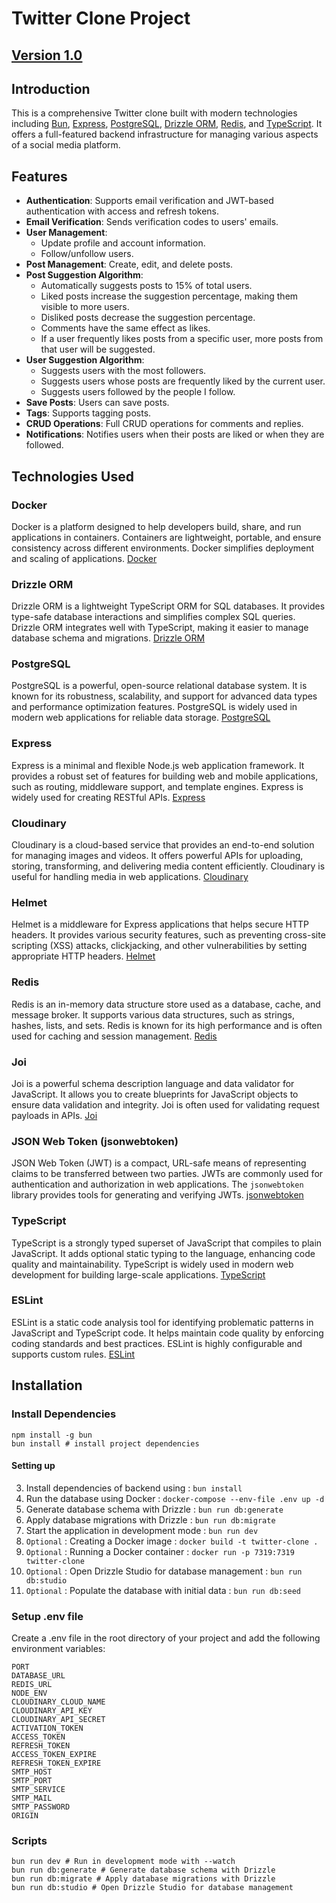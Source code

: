 # Twitter Clone Project

## [Version 1.0](https://twitter-clone-9vy8.onrender.com/)

## Introduction

This is a comprehensive Twitter clone built with modern technologies including [Bun](https://bun.sh/), [Express](https://expressjs.com/), [PostgreSQL](https://www.postgresql.org/), [Drizzle ORM](https://github.com/drizzle-team/drizzle-orm), [Redis](https://redis.io/), and [TypeScript](https://www.typescriptlang.org/). It offers a full-featured backend infrastructure for managing various aspects of a social media platform.

## Features

- **Authentication**: Supports email verification and JWT-based authentication with access and refresh tokens.
- **Email Verification**: Sends verification codes to users' emails.
- **User Management**: 
  - Update profile and account information.
  - Follow/unfollow users.
- **Post Management**: Create, edit, and delete posts.
- **Post Suggestion Algorithm**: 
  - Automatically suggests posts to 15% of total users.
  - Liked posts increase the suggestion percentage, making them visible to more users.
  - Disliked posts decrease the suggestion percentage.
  - Comments have the same effect as likes.
  - If a user frequently likes posts from a specific user, more posts from that user will be suggested.
- **User Suggestion Algorithm**:
  - Suggests users with the most followers.
  - Suggests users whose posts are frequently liked by the current user.
  - Suggests users followed by the people I follow.
- **Save Posts**: Users can save posts.
- **Tags**: Supports tagging posts.
- **CRUD Operations**: Full CRUD operations for comments and replies.
- **Notifications**: Notifies users when their posts are liked or when they are followed.

## Technologies Used

### Docker
Docker is a platform designed to help developers build, share, and run applications in containers. Containers are lightweight, portable, and ensure consistency across different environments. Docker simplifies deployment and scaling of applications. [Docker](https://www.docker.com/)

### Drizzle ORM
Drizzle ORM is a lightweight TypeScript ORM for SQL databases. It provides type-safe database interactions and simplifies complex SQL queries. Drizzle ORM integrates well with TypeScript, making it easier to manage database schema and migrations. [Drizzle ORM](https://github.com/drizzle-team/drizzle-orm)

### PostgreSQL
PostgreSQL is a powerful, open-source relational database system. It is known for its robustness, scalability, and support for advanced data types and performance optimization features. PostgreSQL is widely used in modern web applications for reliable data storage. [PostgreSQL](https://www.postgresql.org/)

### Express
Express is a minimal and flexible Node.js web application framework. It provides a robust set of features for building web and mobile applications, such as routing, middleware support, and template engines. Express is widely used for creating RESTful APIs. [Express](https://expressjs.com/)

### Cloudinary
Cloudinary is a cloud-based service that provides an end-to-end solution for managing images and videos. It offers powerful APIs for uploading, storing, transforming, and delivering media content efficiently. Cloudinary is useful for handling media in web applications. [Cloudinary](https://cloudinary.com/)

### Helmet
Helmet is a middleware for Express applications that helps secure HTTP headers. It provides various security features, such as preventing cross-site scripting (XSS) attacks, clickjacking, and other vulnerabilities by setting appropriate HTTP headers. [Helmet](https://helmetjs.github.io/)

### Redis
Redis is an in-memory data structure store used as a database, cache, and message broker. It supports various data structures, such as strings, hashes, lists, and sets. Redis is known for its high performance and is often used for caching and session management. [Redis](https://redis.io/)

### Joi
Joi is a powerful schema description language and data validator for JavaScript. It allows you to create blueprints for JavaScript objects to ensure data validation and integrity. Joi is often used for validating request payloads in APIs. [Joi](https://joi.dev/)

### JSON Web Token (jsonwebtoken)
JSON Web Token (JWT) is a compact, URL-safe means of representing claims to be transferred between two parties. JWTs are commonly used for authentication and authorization in web applications. The `jsonwebtoken` library provides tools for generating and verifying JWTs. [jsonwebtoken](https://www.npmjs.com/package/jsonwebtoken)

### TypeScript
TypeScript is a strongly typed superset of JavaScript that compiles to plain JavaScript. It adds optional static typing to the language, enhancing code quality and maintainability. TypeScript is widely used in modern web development for building large-scale applications. [TypeScript](https://www.typescriptlang.org/)

### ESLint
ESLint is a static code analysis tool for identifying problematic patterns in JavaScript and TypeScript code. It helps maintain code quality by enforcing coding standards and best practices. ESLint is highly configurable and supports custom rules. [ESLint](https://eslint.org/)

## Installation

### Install Dependencies

```shell
npm install -g bun
bun install # install project dependencies
```

#### Setting up
3. Install dependencies of backend using : `bun install`
4. Run the database using Docker : `docker-compose --env-file .env up -d`
5. Generate database schema with Drizzle : `bun run db:generate` 
6. Apply database migrations with Drizzle : `bun run db:migrate` 
7. Start the application in development mode : `bun run dev`
8. `Optional` : Creating a Docker image : `docker build -t twitter-clone .` 
9. `Optional` : Running a Docker container : `docker run -p 7319:7319 twitter-clone` 
10. `Optional` : Open Drizzle Studio for database management : `bun run db:studio` 
11. `Optional` : Populate the database with initial data : `bun run db:seed`

### Setup .env file
Create a .env file in the root directory of your project and add the following environment variables:
``` shell
PORT 
DATABASE_URL 
REDIS_URL 
NODE_ENV 
CLOUDINARY_CLOUD_NAME 
CLOUDINARY_API_KEY 
CLOUDINARY_API_SECRET 
ACTIVATION_TOKEN 
ACCESS_TOKEN 
REFRESH_TOKEN 
ACCESS_TOKEN_EXPIRE 
REFRESH_TOKEN_EXPIRE 
SMTP_HOST 
SMTP_PORT 
SMTP_SERVICE 
SMTP_MAIL 
SMTP_PASSWORD 
ORIGIN 
```

### Scripts
```shell
bun run dev # Run in development mode with --watch
bun run db:generate # Generate database schema with Drizzle
bun run db:migrate # Apply database migrations with Drizzle
bun run db:studio # Open Drizzle Studio for database management
```